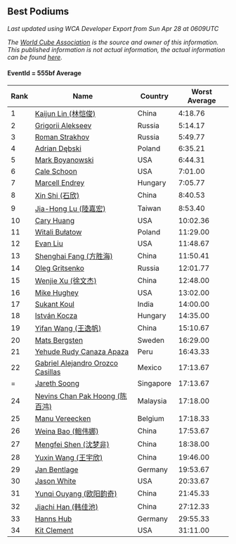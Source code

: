 ## Best Podiums

*Last updated using WCA Developer Export from Sun Apr 28 at 0609UTC*

*The [World Cube Association](https://www.worldcubeassociation.org) is the source and owner of this information. This published information is not actual information, the actual information can be found [here](https://www.worldcubeassociation.org/results).*

#### EventId = 555bf Average

|Rank|Name|Country|Worst Average|  
|--|--|--|--|  
|1|[Kaijun Lin (林恺俊)](https://www.worldcubeassociation.org/persons/2013LINK01)|China|4:18.76|  
|2|[Grigorii Alekseev](https://www.worldcubeassociation.org/persons/2015ALEK01)|Russia|5:14.17|  
|3|[Roman Strakhov](https://www.worldcubeassociation.org/persons/2012STRA02)|Russia|5:49.77|  
|4|[Adrian Dębski](https://www.worldcubeassociation.org/persons/2017DEBS01)|Poland|6:35.21|  
|5|[Mark Boyanowski](https://www.worldcubeassociation.org/persons/2014BOYA01)|USA|6:44.31|  
|6|[Cale Schoon](https://www.worldcubeassociation.org/persons/2014SCHO02)|USA|7:01.00|  
|7|[Marcell Endrey](https://www.worldcubeassociation.org/persons/2007ENDR01)|Hungary|7:05.77|  
|8|[Xin Shi (石欣)](https://www.worldcubeassociation.org/persons/2010SHIX01)|China|8:40.53|  
|9|[Jia-Hong Lu (陸嘉宏)](https://www.worldcubeassociation.org/persons/2007LUJI01)|Taiwan|8:53.40|  
|10|[Cary Huang](https://www.worldcubeassociation.org/persons/2015HUAN48)|USA|10:02.36|  
|11|[Witali Bułatow](https://www.worldcubeassociation.org/persons/2015BUAT01)|Poland|11:29.00|  
|12|[Evan Liu](https://www.worldcubeassociation.org/persons/2009LIUE01)|USA|11:48.67|  
|13|[Shenghai Fang (方胜海)](https://www.worldcubeassociation.org/persons/2016FANG01)|China|11:50.41|  
|14|[Oleg Gritsenko](https://www.worldcubeassociation.org/persons/2011GRIT01)|Russia|12:01.77|  
|15|[Wenjie Xu (徐文杰)](https://www.worldcubeassociation.org/persons/2016XUWE02)|China|12:48.00|  
|16|[Mike Hughey](https://www.worldcubeassociation.org/persons/2007HUGH01)|USA|13:02.00|  
|17|[Sukant Koul](https://www.worldcubeassociation.org/persons/2014KOUL01)|India|14:00.00|  
|18|[István Kocza](https://www.worldcubeassociation.org/persons/2005KOCZ01)|Hungary|14:35.00|  
|19|[Yifan Wang (王逸帆)](https://www.worldcubeassociation.org/persons/2017WANY29)|China|15:10.67|  
|20|[Mats Bergsten](https://www.worldcubeassociation.org/persons/2008BERG04)|Sweden|16:29.00|  
|21|[Yehude Rudy Canaza Apaza](https://www.worldcubeassociation.org/persons/2013APAZ01)|Peru|16:43.33|  
|22|[Gabriel Alejandro Orozco Casillas](https://www.worldcubeassociation.org/persons/2008CASI01)|Mexico|17:13.67|  
|=|[Jareth Soong](https://www.worldcubeassociation.org/persons/2016SOON01)|Singapore|17:13.67|  
|24|[Nevins Chan Pak Hoong (陈百鸿)](https://www.worldcubeassociation.org/persons/2010CHAN20)|Malaysia|17:18.00|  
|25|[Manu Vereecken](https://www.worldcubeassociation.org/persons/2010VERE01)|Belgium|17:18.33|  
|26|[Weina Bao (鲍伟娜)](https://www.worldcubeassociation.org/persons/2015BAOW01)|China|17:53.67|  
|27|[Mengfei Shen (沈梦非)](https://www.worldcubeassociation.org/persons/2018SHEN07)|China|18:38.00|  
|28|[Yuxin Wang (王宇欣)](https://www.worldcubeassociation.org/persons/2009WANG62)|China|19:46.00|  
|29|[Jan Bentlage](https://www.worldcubeassociation.org/persons/2010BENT01)|Germany|19:53.67|  
|30|[Jason White](https://www.worldcubeassociation.org/persons/2016WHIT16)|USA|20:33.67|  
|31|[Yunqi Ouyang (欧阳韵奇)](https://www.worldcubeassociation.org/persons/2007YUNQ01)|China|21:45.33|  
|32|[Jiachi Han (韩佳池)](https://www.worldcubeassociation.org/persons/2014HANJ02)|China|27:12.33|  
|33|[Hanns Hub](https://www.worldcubeassociation.org/persons/2013HUBH01)|Germany|29:55.33|  
|34|[Kit Clement](https://www.worldcubeassociation.org/persons/2008CLEM01)|USA|31:11.00|  
